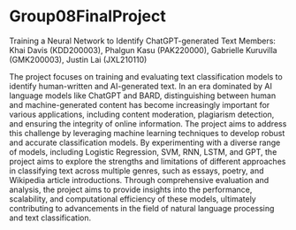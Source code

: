 # Group08FinalProject
Training a Neural Network to Identify ChatGPT-generated Text
Members: Khai Davis (KDD200003), Phalgun Kasu (PAK220000), Gabrielle Kuruvilla (GMK200003), Justin Lai (JXL210110)

The project focuses on training and evaluating text classification models to identify human-written and AI-generated text. In an era dominated by AI language models like ChatGPT and BARD, distinguishing between human and machine-generated content has become increasingly important for various applications, including content moderation, plagiarism detection, and ensuring the integrity of online information. The project aims to address this challenge by leveraging machine learning techniques to develop robust and accurate classification models. By experimenting with a diverse range of models, including Logistic Regression, SVM, RNN, LSTM, and GPT, the project aims to explore the strengths and limitations of different approaches in classifying text across multiple genres, such as essays, poetry, and Wikipedia article introductions. Through comprehensive evaluation and analysis, the project aims to provide insights into the performance, scalability, and computational efficiency of these models, ultimately contributing to advancements in the field of natural language processing and text classification.
